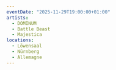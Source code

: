 ```yaml
---
eventDate: "2025-11-29T19:00:00+01:00"
artists:
  - DOMINUM
  - Battle Beast
  - Majestica
locations:
  - Löwensaal
  - Nürnberg
  - Allemagne
---
```

